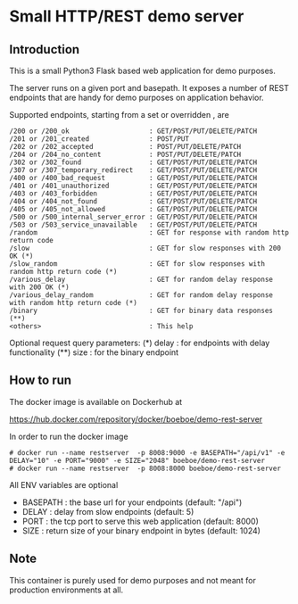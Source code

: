# Small HTTP/REST demo server

## Introduction

This is a small Python3 Flask based web application for demo purposes.

The server runs on a given port and basepath. It exposes a number of 
REST endpoints that are handy for demo purposes on application behavior.

Supported endpoints, starting from a set or overridden <basepath>, are

    /200 or /200_ok                    : GET/POST/PUT/DELETE/PATCH
    /201 or /201_created               : POST/PUT
    /202 or /202_accepted              : POST/PUT/DELETE/PATCH
    /204 or /204_no_content            : POST/PUT/DELETE/PATCH
    /302 or /302_found                 : GET/POST/PUT/DELETE/PATCH
    /307 or /307_temporary_redirect    : GET/POST/PUT/DELETE/PATCH
    /400 or /400_bad_request           : GET/POST/PUT/DELETE/PATCH
    /401 or /401_unauthorized          : GET/POST/PUT/DELETE/PATCH
    /403 or /403_forbidden             : GET/POST/PUT/DELETE/PATCH
    /404 or /404_not_found             : GET/POST/PUT/DELETE/PATCH
    /405 or /405_not_allowed           : GET/POST/PUT/DELETE/PATCH
    /500 or /500_internal_server_error : GET/POST/PUT/DELETE/PATCH
    /503 or /503_service_unavailable   : GET/POST/PUT/DELETE/PATCH
    /random                            : GET for response with random http return code
    /slow                              : GET for slow responses with 200 OK (*)
    /slow_random                       : GET for slow responses with random http return code (*)
    /various_delay                     : GET for random delay response with 200 OK (*)
    /various_delay_random              : GET for random delay response with random http return code (*)
    /binary                            : GET for binary data responses (**)
    <others>                           : This help

Optional request query parameters:
    (*) delay : for endpoints with delay functionality
    (**) size : for the binary endpoint

## How to run

The docker image is available on Dockerhub at

https://hub.docker.com/repository/docker/boeboe/demo-rest-server

In order to run the docker image

```console
# docker run --name restserver  -p 8008:9000 -e BASEPATH="/api/v1" -e DELAY="10" -e PORT="9000" -e SIZE="2048" boeboe/demo-rest-server
# docker run --name restserver  -p 8008:8000 boeboe/demo-rest-server
```

All ENV variables are optional

 - BASEPATH : the base url for your endpoints (default: "/api")
 - DELAY    : delay from slow endpoints (default: 5)
 - PORT     : the tcp port to serve this web application (default: 8000)
 - SIZE     : return size of your binary endpoint in bytes (default: 1024)

## Note

This container is purely used for demo purposes and not meant for production 
environments at all. 